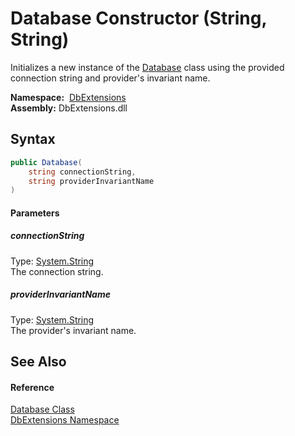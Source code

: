 Database Constructor (String, String)
=====================================
Initializes a new instance of the [Database][1] class using the provided connection string and provider's invariant name.

  **Namespace:**  [DbExtensions][2]  
  **Assembly:** DbExtensions.dll

Syntax
------

```csharp
public Database(
	string connectionString,
	string providerInvariantName
)
```

#### Parameters

##### *connectionString*
Type: [System.String][3]  
The connection string.

##### *providerInvariantName*
Type: [System.String][3]  
The provider's invariant name.


See Also
--------

#### Reference
[Database Class][1]  
[DbExtensions Namespace][2]  

[1]: README.md
[2]: ../README.md
[3]: http://msdn.microsoft.com/en-us/library/s1wwdcbf